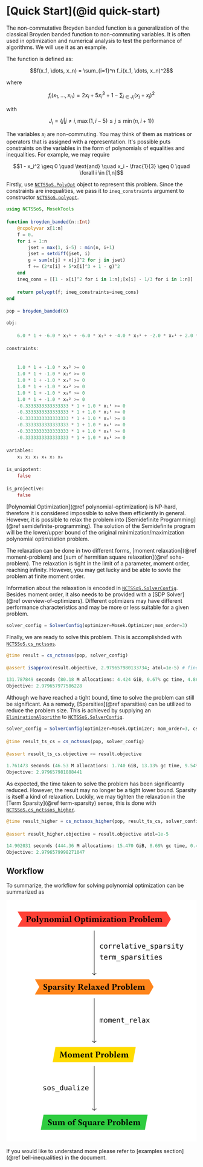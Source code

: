 # [Quick Start](@id quick-start)

The non-commutative Broyden banded function is a generalization of the classical
Broyden banded function to non-commuting variables. It is often used in
optimization and numerical analysis to test the performance of algorithms. We
will use it as an example.

The function is defined as:
```math
f(x_1, \dots, x_n) = \sum_{i=1}^n f_i(x_1, \dots, x_n)^2
```
where
```math
f_i(x_1, \dots, x_n) = 2x_i + 5x_i^3 + 1 - \sum_{j \in J_i} (x_j +x_j)^2
```
with
```math
J_i = \{j | j \neq i, \max(1, i-5) \leq j \leq \min(n, i+1)\}
```

The variables $x_i$ are non-commuting. You may think of them as matrices or
operators that is assigned with a representation. It's possible puts constraints
on the variables in the form of polynomials of equalities and inequalities. For
example, we may require

```math
1 - x_i^2 \geq 0 \quad \text{and} \quad x_i - \frac{1}{3} \geq 0 \quad \forall i \in [1,n]
```

Firstly, use [`NCTSSoS.PolyOpt`](@ref) object to represent this problem. Since
the constraints are inequalities, we pass it to `ineq_constraints` argument to
constructor [`NCTSSoS.polyopt`](@ref).

```julia quick-start
using NCTSSoS, MosekTools

function broyden_banded(n::Int)
	@ncpolyvar x[1:n]
	f = 0.
	for i = 1:n
	    jset = max(1, i-5) : min(n, i+1)
	    jset = setdiff(jset, i)
	    g = sum(x[j] + x[j]^2 for j in jset)
	    f += (2*x[i] + 5*x[i]^3 + 1 - g)^2
	end
	ineq_cons = [[1 - x[i]^2 for i in 1:n];[x[i] - 1/3 for i in 1:n]]

	return polyopt(f; ineq_constraints=ineq_cons)
end

pop = broyden_banded(6)
```

```julia
obj:

    6.0 * 1 + -6.0 * x₁¹ + -6.0 * x₂¹ + -4.0 * x₃¹ + -2.0 * x₄¹ + 2.0 * x₆¹ + 2.0 * x₁¹x₃¹ + 1.0 * x₁¹x₄¹ + -1.0 * x₁¹x₆¹ + -1.0 * x₁² + -1.0 * x₂¹x₃¹ + 1.0 * x₂¹x₄¹ + -1.0 * x₂¹x₆¹ + -1.0 * x₂² + 2.0 * x₃¹x₁¹ + -1.0 * x₃¹x₂¹ + -2.0 * x₃¹x₄¹ + -1.0 * x₃¹x₆¹ + 1.0 * x₄¹x₁¹ + 1.0 * x₄¹x₂¹ + -2.0 * x₄¹x₃¹ + -3.0 * x₄¹x₅¹ + -1.0 * x₄¹x₆¹ + 1.0 * x₄² + -3.0 * x₅¹x₄¹ + -4.0 * x₅¹x₆¹ + 2.0 * x₅² + -1.0 * x₆¹x₁¹ + -1.0 * x₆¹x₂¹ + -1.0 * x₆¹x₃¹ + -1.0 * x₆¹x₄¹ + -4.0 * x₆¹x₅¹ + 3.0 * x₆² + 2.0 * x₁¹x₂² + 4.0 * x₁¹x₃² + 3.0 * x₁¹x₄² + 2.0 * x₁¹x₅² + 1.0 * x₁¹x₆² + 2.0 * x₁²x₂¹ + 2.0 * x₁²x₃¹ + 1.0 * x₁²x₄¹ + -1.0 * x₁²x₆¹ + 20.0 * x₁³ + 2.0 * x₂¹x₁² + 1.0 * x₂¹x₃² + 3.0 * x₂¹x₄² + 2.0 * x₂¹x₅² + 1.0 * x₂¹x₆² + 2.0 * x₂²x₁¹ + 1.0 * x₂²x₃¹ + 1.0 * x₂²x₄¹ + -1.0 * x₂²x₆¹ + 20.0 * x₂³ + 2.0 * x₃¹x₁² + 1.0 * x₃¹x₂² + 2.0 * x₃¹x₅² + 1.0 * x₃¹x₆² + 4.0 * x₃²x₁¹ + 1.0 * x₃²x₂¹ + -1.0 * x₃²x₆¹ + 18.0 * x₃³ + 1.0 * x₄¹x₁² + 1.0 * x₄¹x₂² + -1.0 * x₄¹x₅² + 1.0 * x₄¹x₆² + 3.0 * x₄²x₁¹ + 3.0 * x₄²x₂¹ + -1.0 * x₄²x₅¹ + -1.0 * x₄²x₆¹ + 16.0 * x₄³ + -1.0 * x₅¹x₄² + -2.0 * x₅¹x₆² + 2.0 * x₅²x₁¹ + 2.0 * x₅²x₂¹ + 2.0 * x₅²x₃¹ + -1.0 * x₅²x₄¹ + -2.0 * x₅²x₆¹ + 14.0 * x₅³ + -1.0 * x₆¹x₁² + -1.0 * x₆¹x₂² + -1.0 * x₆¹x₃² + -1.0 * x₆¹x₄² + -2.0 * x₆¹x₅² + 1.0 * x₆²x₁¹ + 1.0 * x₆²x₂¹ + 1.0 * x₆²x₃¹ + 1.0 * x₆²x₄¹ + -2.0 * x₆²x₅¹ + 12.0 * x₆³ + -5.0 * x₁¹x₂³ + -5.0 * x₁¹x₃³ + -5.0 * x₁¹x₄³ + -5.0 * x₁¹x₅³ + -5.0 * x₁¹x₆³ + 4.0 * x₁²x₂² + 4.0 * x₁²x₃² + 3.0 * x₁²x₄² + 2.0 * x₁²x₅² + 1.0 * x₁²x₆² + -5.0 * x₁³x₂¹ + 25.0 * x₁⁴ + -5.0 * x₂¹x₁³ + -5.0 * x₂¹x₃³ + -5.0 * x₂¹x₄³ + -5.0 * x₂¹x₅³ + -5.0 * x₂¹x₆³ + 4.0 * x₂²x₁² + 3.0 * x₂²x₃² + 3.0 * x₂²x₄² + 2.0 * x₂²x₅² + 1.0 * x₂²x₆² + -5.0 * x₂³x₁¹ + -5.0 * x₂³x₃¹ + 25.0 * x₂⁴ + -5.0 * x₃¹x₂³ + -5.0 * x₃¹x₄³ + -5.0 * x₃¹x₅³ + -5.0 * x₃¹x₆³ + 4.0 * x₃²x₁² + 3.0 * x₃²x₂² + 2.0 * x₃²x₄² + 2.0 * x₃²x₅² + 1.0 * x₃²x₆² + -5.0 * x₃³x₁¹ + -5.0 * x₃³x₂¹ + -5.0 * x₃³x₄¹ + 24.0 * x₃⁴ + -5.0 * x₄¹x₃³ + -5.0 * x₄¹x₅³ + -5.0 * x₄¹x₆³ + 3.0 * x₄²x₁² + 3.0 * x₄²x₂² + 2.0 * x₄²x₃² + 1.0 * x₄²x₅² + 1.0 * x₄²x₆² + -5.0 * x₄³x₁¹ + -5.0 * x₄³x₂¹ + -5.0 * x₄³x₃¹ + -5.0 * x₄³x₅¹ + 23.0 * x₄⁴ + -5.0 * x₅¹x₄³ + -5.0 * x₅¹x₆³ + 2.0 * x₅²x₁² + 2.0 * x₅²x₂² + 2.0 * x₅²x₃² + 1.0 * x₅²x₄² + -5.0 * x₅³x₁¹ + -5.0 * x₅³x₂¹ + -5.0 * x₅³x₃¹ + -5.0 * x₅³x₄¹ + -5.0 * x₅³x₆¹ + 22.0 * x₅⁴ + -5.0 * x₆¹x₅³ + 1.0 * x₆²x₁² + 1.0 * x₆²x₂² + 1.0 * x₆²x₃² + 1.0 * x₆²x₄² + -5.0 * x₆³x₁¹ + -5.0 * x₆³x₂¹ + -5.0 * x₆³x₃¹ + -5.0 * x₆³x₄¹ + -5.0 * x₆³x₅¹ + 21.0 * x₆⁴ + -5.0 * x₁²x₂³ + -5.0 * x₁²x₃³ + -5.0 * x₁²x₄³ + -5.0 * x₁²x₅³ + -5.0 * x₁²x₆³ + -5.0 * x₁³x₂² + -5.0 * x₂²x₁³ + -5.0 * x₂²x₃³ + -5.0 * x₂²x₄³ + -5.0 * x₂²x₅³ + -5.0 * x₂²x₆³ + -5.0 * x₂³x₁² + -5.0 * x₂³x₃² + -5.0 * x₃²x₂³ + -5.0 * x₃²x₄³ + -5.0 * x₃²x₅³ + -5.0 * x₃²x₆³ + -5.0 * x₃³x₁² + -5.0 * x₃³x₂² + -5.0 * x₃³x₄² + -5.0 * x₄²x₃³ + -5.0 * x₄²x₅³ + -5.0 * x₄²x₆³ + -5.0 * x₄³x₁² + -5.0 * x₄³x₂² + -5.0 * x₄³x₃² + -5.0 * x₄³x₅² + -5.0 * x₅²x₄³ + -5.0 * x₅²x₆³ + -5.0 * x₅³x₁² + -5.0 * x₅³x₂² + -5.0 * x₅³x₃² + -5.0 * x₅³x₄² + -5.0 * x₅³x₆² + -5.0 * x₆²x₅³ + -5.0 * x₆³x₁² + -5.0 * x₆³x₂² + -5.0 * x₆³x₃² + -5.0 * x₆³x₄² + -5.0 * x₆³x₅² + 25.0 * x₁⁶ + 25.0 * x₂⁶ + 25.0 * x₃⁶ + 25.0 * x₄⁶ + 25.0 * x₅⁶ + 25.0 * x₆⁶

constraints:


    1.0 * 1 + -1.0 * x₁² >= 0
    1.0 * 1 + -1.0 * x₂² >= 0
    1.0 * 1 + -1.0 * x₃² >= 0
    1.0 * 1 + -1.0 * x₄² >= 0
    1.0 * 1 + -1.0 * x₅² >= 0
    1.0 * 1 + -1.0 * x₆² >= 0
    -0.3333333333333333 * 1 + 1.0 * x₁¹ >= 0
    -0.3333333333333333 * 1 + 1.0 * x₂¹ >= 0
    -0.3333333333333333 * 1 + 1.0 * x₃¹ >= 0
    -0.3333333333333333 * 1 + 1.0 * x₄¹ >= 0
    -0.3333333333333333 * 1 + 1.0 * x₅¹ >= 0
    -0.3333333333333333 * 1 + 1.0 * x₆¹ >= 0

variables:
    x₁ x₂ x₃ x₄ x₅ x₆

is_unipotent:
    false

is_projective:
    false
```

[Polynomial Optimization](@ref polynomial-optimization) is NP-hard, therefore it
is considered impossible to solve them efficiently in general. However, it is
possible to relax the problem into [Semidefinite Programming](@ref
semidefinite-programming). The solution of the Semidefinite program will be the
lower/upper bound of the original minimization/maximization polynomial
optimziation problem.

The relaxation can be done in two different forms, [moment relaxation](@ref
moment-problem) and [sum of hermitian square relaxation](@ref sohs-problem). The
relaxation is tight in the limit of a parameter, moment order, reaching
infinity. However, you may get lucky and be able to sovle the problem at finite
moment order.

Information about the relaxation is encoded in [`NCTSSoS.SolverConfig`](@ref).
Besides moment order, it also needs to be provided with a [SDP Solver](@ref
overview-of-optimizers). Different optimizers may have different performance
characteristics and may be more or less suitable for a given problem.

```julia quick-start
solver_config = SolverConfig(optimizer=Mosek.Optimizer;mom_order=3)
```

Finally, we are ready to solve this problem. This is accomplishded with [`NCTSSoS.cs_nctssos`](@ref).

```julia quick-start
@time result = cs_nctssos(pop, solver_config)

@assert isapprox(result.objective, 2.979657980133734; atol=1e-5) # find correct value
```

```julia
131.787849 seconds (80.18 M allocations: 4.424 GiB, 0.67% gc time, 4.86% compilation time)
Objective: 2.979657977586228
```

Although we have reached a tight bound, time to solve the problem can still be
significant. As a remedy, [Sparsities](@ref sparsities) can be utilized to
reduce the problem size. This is achieved by supplying an
[`EliminationAlgorithm`](https://algebraicjulia.github.io/CliqueTrees.jl/stable/api/#Elimination-Algorithms)
to [`NCTSSoS.SolverConfig`](@ref).

```julia
solver_config = SolverConfig(optimizer=Mosek.Optimizer; mom_order=3, cs_algo=MF(), ts_algo=MMD())

@time result_ts_cs = cs_nctssos(pop, solver_config)

@assert result_ts_cs.objective <= result.objective
```

```julia
1.761473 seconds (46.53 M allocations: 1.740 GiB, 13.13% gc time, 9.54% compilation time)
Objective: 2.979657981888441
```

As expected, the time taken to solve the problem has been significantly reduced.
However, the result may no longer be a tight lower bound. Sparsity is itself a kind
of relaxation. Luckily, we may tighten the relaxation in the [Term
Sparsity](@ref term-sparsity) sense, this is done with
[`NCTSSoS.cs_nctssos_higher`](@ref).

```julia quick-start
@time result_higher = cs_nctssos_higher(pop, result_ts_cs, solver_config)

@assert result_higher.objective ≈ result.objective atol=1e-5
```

```julia
14.902031 seconds (444.36 M allocations: 15.470 GiB, 8.69% gc time, 0.46% compilation time)
Objective: 2.9796579998271047
```

## Workflow

To summarize, the workflow for solving polynomial optimization can be summarized as

![`Workflow for solving Polynomial Optimization problem`](assets/overall_workflow.typ.svg)

If you would like to understand more please refer to [examples section](@ref bell-inequalities) in the document.
